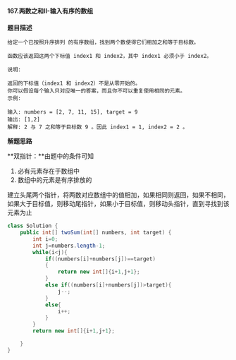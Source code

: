 #### 167.两数之和II-输入有序的数组

**题目描述**

```
给定一个已按照升序排列 的有序数组，找到两个数使得它们相加之和等于目标数。

函数应该返回这两个下标值 index1 和 index2，其中 index1 必须小于 index2。

说明:

返回的下标值（index1 和 index2）不是从零开始的。
你可以假设每个输入只对应唯一的答案，而且你不可以重复使用相同的元素。
示例:

输入: numbers = [2, 7, 11, 15], target = 9
输出: [1,2]
解释: 2 与 7 之和等于目标数 9 。因此 index1 = 1, index2 = 2 。
```

**解题思路**

**双指针：**由题中的条件可知

1. 必有元素存在于数组中
2. 数组中的元素是有序排放的

建立头尾两个指针，将两数对应数组中的值相加，如果相同则返回，如果不相同，如果大于目标值，则移动尾指针，如果小于目标值，则移动头指针，直到寻找到该元素为止

```java
class Solution {
    public int[] twoSum(int[] numbers, int target) {
        int i=0;
        int j=numbers.length-1;
        while(i<j){
            if((numbers[i]+numbers[j])==target)
            {
                return new int[]{i+1,j+1};
            }
            else if((numbers[i]+numbers[j])>target){
                j--;
            }
            else{
                i++;
            }
        }
        return new int[]{i+1,j+1};

    }
}
```

